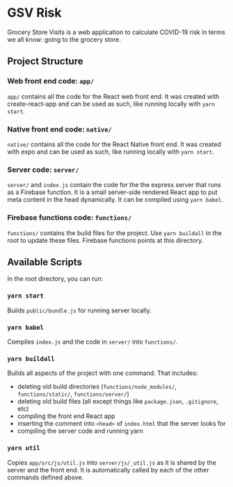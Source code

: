 # GSV Risk

Grocery Store Visits is a web application to calculate COVID-19 risk in terms we all know: going to the grocery store.

## Project Structure

### Web front end code: `app/`
`app/` contains all the code for the React web front end. It was created with create-react-app and can be used as such, like running locally with `yarn start`.

### Native front end code: `native/`
`native/` contains all the code for the React Native front end. It was created with expo and can be used as such, like running locally with `yarn start`.

### Server code: `server/`
`server/` and `index.js` contain the code for the the express server that runs as a Firebase function. It is a small server-side rendered React app to put meta content in the head dynamically. It can be compiled using `yarn babel`.

### Firebase functions code: `functions/`
`functions/` contains the build files for the project. Use `yarn buildall` in the root to update these files. Firebase functions points at this directory.

## Available Scripts

In the root directory, you can run:

### `yarn start`
Builds `public/bundle.js` for running server locally.

### `yarn babel`
Compiles `index.js` and the code in `server/` into `functions/`.

### `yarn buildall`
Builds all aspects of the project with one command. That includes:
* deleting old build directories (`functions/node_modules/`, `functions/static/`, `functions/server/`)
* deleting old build files (all except things like `package.json`, `.gitignore`, etc)
* compiling the front end React app
* inserting the comment into `<head>` of `index.html` that the server looks for
* compiling the server code and running yarn

### `yarn util`
Copies `app/src/js/util.js` into `server/js/_util.js` as it is shared by the server and the front end. It is automatically called by each of the other commands defined above.
